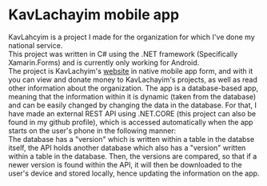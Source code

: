 <h1><b>KavLachayim mobile app</h1></b>

KavLahcyim is a project I made for the organization for which I've done my national service.<br/>
This project was written in C# using the .NET framework (Specifically Xamarin.Forms) and is currently only working for Android.<br/>
The project is KavLachyim's <a href="https://www.kavlachayim.co.il">website</a> in native mobile app form, and with it you can view and donate money to KavLachayim's projects, as well as read other information about the organization. The app is a database-based app, meaning that the information within it is dynamic (taken from the database) and can be easily changed by changing the data in the database. For that, I have made an external REST API using .NET.CORE (this project can also be found in my github profile), which is accessed automatically when the app starts on the user's phone in the following manner:<br/>
 The database has a "version" which is written within a table in the databse itself, the API holds another database which also has a "version" written within a table in the database. Then, the versions are compared, so that if a newer version is found within the API, it will then be downloaded to the user's device and stored locally, hence updating the information on the app.
